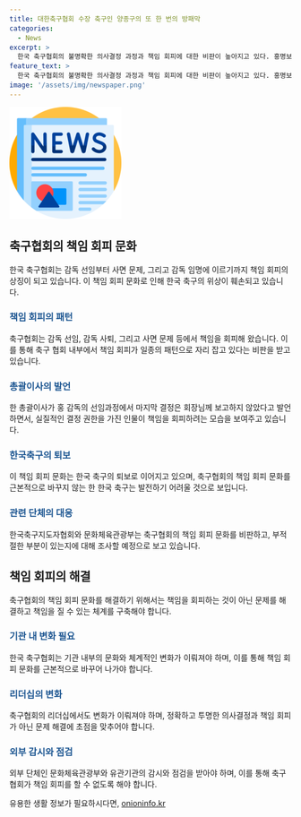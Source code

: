 ```yaml
---
title: 대한축구협회 수장 축구인 양종구의 또 한 번의 방패막
categories:
  - News
excerpt: >
  한국 축구협회의 불명확한 의사결정 과정과 책임 회피에 대한 비판이 높아지고 있다. 홍명보 감독의 선임에서부터 축구인들의 희생, 회장의 결정과 책임 회피, 그리고 최근의 운영 논란까지, 축구협회의 리더십 문제가 크게 비난받고 있다. 축구인들은 이를 통해 한국 축구의 위상 하락의 원인으로 지적하고 있으며, 이에 관련한 조사가 진행 중이다. 정몽규 회장을 비롯한 축구협회 리더십의 책임과 퇴진을 요구하는 목소리가 높아지고 있다.
feature_text: >
  한국 축구협회의 불명확한 의사결정 과정과 책임 회피에 대한 비판이 높아지고 있다. 홍명보 감독의 선임에서부터 축구인들의 희생, 회장의 결정과 책임 회피, 그리고 최근의 운영 논란까지, 축구협회의 리더십 문제가 크게 비난받고 있다. 축구인들은 이를 통해 한국 축구의 위상 하락의 원인으로 지적하고 있으며, 이에 관련한 조사가 진행 중이다. 정몽규 회장을 비롯한 축구협회 리더십의 책임과 퇴진을 요구하는 목소리가 높아지고 있다.
image: '/assets/img/newspaper.png'
---
```


<p><img src="/assets/img/newspaper.png" alt="kimp 속보" /></p>

<h2 data-ke-size="size26">축구협회의 책임 회피 문화</h2>

<p data-ke-size="size16">한국 축구협회는 감독 선임부터 사면 문제, 그리고 감독 임명에 이르기까지 책임 회피의 상징이 되고 있습니다. 이 책임 회피 문화로 인해 한국 축구의 위상이 훼손되고 있습니다.</p>

<h3 data-ke-size="size24"><b><span style="color: #1a5490;">책임 회피의 패턴</span></b></h3>

<p data-ke-size="size16">축구협회는 감독 선임, 감독 사퇴, 그리고 사면 문제 등에서 책임을 회피해 왔습니다. 이를 통해 축구 협회 내부에서 책임 회피가 일종의 패턴으로 자리 잡고 있다는 비판을 받고 있습니다.</p>

<h3 data-ke-size="size24"><b><span style="color: #1a5490;">총괄이사의 발언</span></b></h3>

<p data-ke-size="size16">한 총괄이사가 홍 감독의 선임과정에서 마지막 결정은 회장님께 보고하지 않았다고 발언하면서, 실질적인 결정 권한을 가진 인물이 책임을 회피하려는 모습을 보여주고 있습니다.</p>

<h3 data-ke-size="size24"><b><span style="color: #1a5490;">한국축구의 퇴보</span></b></h3>

<p data-ke-size="size16">이 책임 회피 문화는 한국 축구의 퇴보로 이어지고 있으며, 축구협회의 책임 회피 문화를 근본적으로 바꾸지 않는 한 한국 축구는 발전하기 어려울 것으로 보입니다.</p>

<h3 data-ke-size="size24"><b><span style="color: #1a5490;">관련 단체의 대응</span></b></h3>

<p data-ke-size="size16">한국축구지도자협회와 문화체육관광부는 축구협회의 책임 회피 문화를 비판하고, 부적절한 부분이 있는지에 대해 조사할 예정으로 보고 있습니다.</p>

<h2 data-ke-size="size26">책임 회피의 해결</h2>

<p data-ke-size="size16">축구협회의 책임 회피 문화를 해결하기 위해서는 책임을 회피하는 것이 아닌 문제를 해결하고 책임을 질 수 있는 체계를 구축해야 합니다.</p>

<h3 data-ke-size="size24"><b><span style="color: #1a5490;">기관 내 변화 필요</span></b></h3>

<p data-ke-size="size16">한국 축구협회는 기관 내부의 문화와 체계적인 변화가 이뤄져야 하며, 이를 통해 책임 회피 문화를 근본적으로 바꾸어 나가야 합니다.</p>

<h3 data-ke-size="size24"><b><span style="color: #1a5490;">리더십의 변화</span></b></h3>

<p data-ke-size="size16">축구협회의 리더십에서도 변화가 이뤄져야 하며, 정확하고 투명한 의사결정과 책임 회피가 아닌 문제 해결에 초점을 맞추어야 합니다.</p>

<h3 data-ke-size="size24"><b><span style="color: #1a5490;">외부 감시와 점검</span></b></h3>

<p data-ke-size="size16">외부 단체인 문화체육관광부와 유관기관의 감시와 점검을 받아야 하며, 이를 통해 축구협회가 책임 회피를 할 수 없도록 해야 합니다.</p>
유용한 생활 정보가 필요하시다면, <a href="https://onioninfo.kr" rel="dofollow">onioninfo.kr</a>


